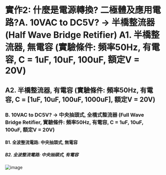 
# 實作2: 什麼是電源轉換? 二極體及應用電路?A. 10VAC to DC5V? → 半橋整流器 (Half Wave Bridge Retifier) A1. 半橋整流器, 無電容 (實驗條件: 頻率50Hz, 有電容, C = 1uF, 10uF, 100uF, 額定V = 20V)

## A2. 半橋整流器, 有電容 (實驗條件: 頻率50Hz, 有電容, C = [1uF, 10uF, 100uF, 1000uF], 額定V = 20V)

### B. 10VAC to DC5V? → 中央抽頭式, 全橋式整流器 (Full Wave Bridge Retifier, 實驗條件: 頻率50Hz, 有電容, C = 1uF, 10uF, 100uF, 額定V = 20V)

#### B1. 全波整流電路: 中央抽頭式, 無電容

##### B2. 全波整流電路: 中央抽頭式, 有電容

![image](https://github.com/Casper0922/Casper/assets/162286407/4879d074-76a4-43f2-8d41-6fc4b7f0e167)

